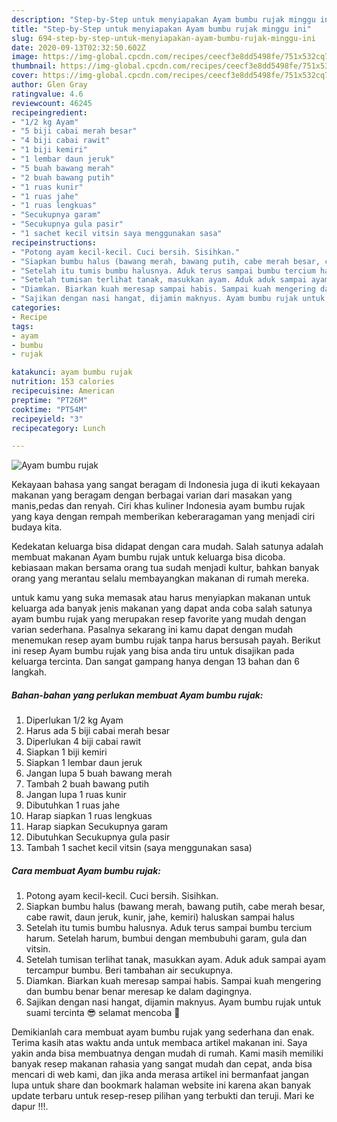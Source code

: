 ```yaml
---
description: "Step-by-Step untuk menyiapakan Ayam bumbu rujak minggu ini"
title: "Step-by-Step untuk menyiapakan Ayam bumbu rujak minggu ini"
slug: 694-step-by-step-untuk-menyiapakan-ayam-bumbu-rujak-minggu-ini
date: 2020-09-13T02:32:50.602Z
image: https://img-global.cpcdn.com/recipes/ceecf3e8dd5498fe/751x532cq70/ayam-bumbu-rujak-foto-resep-utama.jpg
thumbnail: https://img-global.cpcdn.com/recipes/ceecf3e8dd5498fe/751x532cq70/ayam-bumbu-rujak-foto-resep-utama.jpg
cover: https://img-global.cpcdn.com/recipes/ceecf3e8dd5498fe/751x532cq70/ayam-bumbu-rujak-foto-resep-utama.jpg
author: Glen Gray
ratingvalue: 4.6
reviewcount: 46245
recipeingredient:
- "1/2 kg Ayam"
- "5 biji cabai merah besar"
- "4 biji cabai rawit"
- "1 biji kemiri"
- "1 lembar daun jeruk"
- "5 buah bawang merah"
- "2 buah bawang putih"
- "1 ruas kunir"
- "1 ruas jahe"
- "1 ruas lengkuas"
- "Secukupnya garam"
- "Secukupnya gula pasir"
- "1 sachet kecil vitsin saya menggunakan sasa"
recipeinstructions:
- "Potong ayam kecil-kecil. Cuci bersih. Sisihkan."
- "Siapkan bumbu halus (bawang merah, bawang putih, cabe merah besar, cabe rawit, daun jeruk, kunir, jahe, kemiri) haluskan sampai halus"
- "Setelah itu tumis bumbu halusnya. Aduk terus sampai bumbu tercium harum. Setelah harum, bumbui dengan membubuhi garam, gula dan vitsin."
- "Setelah tumisan terlihat tanak, masukkan ayam. Aduk aduk sampai ayam tercampur bumbu. Beri tambahan air secukupnya."
- "Diamkan. Biarkan kuah meresap sampai habis. Sampai kuah mengering dan bumbu benar benar meresap ke dalam dagingnya."
- "Sajikan dengan nasi hangat, dijamin maknyus. Ayam bumbu rujak untuk suami tercinta 😎 selamat mencoba 🌷"
categories:
- Recipe
tags:
- ayam
- bumbu
- rujak

katakunci: ayam bumbu rujak 
nutrition: 153 calories
recipecuisine: American
preptime: "PT26M"
cooktime: "PT54M"
recipeyield: "3"
recipecategory: Lunch

---
```



![Ayam bumbu rujak](https://img-global.cpcdn.com/recipes/ceecf3e8dd5498fe/751x532cq70/ayam-bumbu-rujak-foto-resep-utama.jpg)

Kekayaan bahasa yang sangat beragam di Indonesia juga di ikuti kekayaan makanan yang beragam dengan berbagai varian dari masakan yang manis,pedas dan renyah. Ciri khas kuliner Indonesia ayam bumbu rujak yang kaya dengan rempah memberikan keberaragaman yang menjadi ciri budaya kita.


Kedekatan keluarga bisa didapat dengan cara mudah. Salah satunya adalah membuat makanan Ayam bumbu rujak untuk keluarga bisa dicoba. kebiasaan makan bersama orang tua sudah menjadi kultur, bahkan banyak orang yang merantau selalu membayangkan makanan di rumah mereka.



untuk kamu yang suka memasak atau harus menyiapkan makanan untuk keluarga ada banyak jenis makanan yang dapat anda coba salah satunya ayam bumbu rujak yang merupakan resep favorite yang mudah dengan varian sederhana. Pasalnya sekarang ini kamu dapat dengan mudah menemukan resep ayam bumbu rujak tanpa harus bersusah payah.
Berikut ini resep Ayam bumbu rujak yang bisa anda tiru untuk disajikan pada keluarga tercinta. Dan sangat gampang hanya dengan 13 bahan dan 6 langkah.


<!--inarticleads1-->

##### Bahan-bahan yang perlukan membuat Ayam bumbu rujak:

1. Diperlukan 1/2 kg Ayam
1. Harus ada 5 biji cabai merah besar
1. Diperlukan 4 biji cabai rawit
1. Siapkan 1 biji kemiri
1. Siapkan 1 lembar daun jeruk
1. Jangan lupa 5 buah bawang merah
1. Tambah 2 buah bawang putih
1. Jangan lupa 1 ruas kunir
1. Dibutuhkan 1 ruas jahe
1. Harap siapkan 1 ruas lengkuas
1. Harap siapkan Secukupnya garam
1. Dibutuhkan Secukupnya gula pasir
1. Tambah 1 sachet kecil vitsin (saya menggunakan sasa)




<!--inarticleads2-->

##### Cara membuat  Ayam bumbu rujak:

1. Potong ayam kecil-kecil. Cuci bersih. Sisihkan.
1. Siapkan bumbu halus (bawang merah, bawang putih, cabe merah besar, cabe rawit, daun jeruk, kunir, jahe, kemiri) haluskan sampai halus
1. Setelah itu tumis bumbu halusnya. Aduk terus sampai bumbu tercium harum. Setelah harum, bumbui dengan membubuhi garam, gula dan vitsin.
1. Setelah tumisan terlihat tanak, masukkan ayam. Aduk aduk sampai ayam tercampur bumbu. Beri tambahan air secukupnya.
1. Diamkan. Biarkan kuah meresap sampai habis. Sampai kuah mengering dan bumbu benar benar meresap ke dalam dagingnya.
1. Sajikan dengan nasi hangat, dijamin maknyus. Ayam bumbu rujak untuk suami tercinta 😎 selamat mencoba 🌷




Demikianlah cara membuat ayam bumbu rujak yang sederhana dan enak. Terima kasih atas waktu anda untuk membaca artikel makanan ini. Saya yakin anda bisa membuatnya dengan mudah di rumah. Kami masih memiliki banyak resep makanan rahasia yang sangat mudah dan cepat, anda bisa mencari di web kami, dan jika anda merasa artikel ini bermanfaat jangan lupa untuk share dan bookmark halaman website ini karena akan banyak update terbaru untuk resep-resep pilihan yang terbukti dan teruji. Mari ke dapur !!!. 

